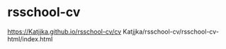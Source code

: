 # rsschool-cv
https://Katjjka.github.io/rsschool-cv/cv
Katjjka/rsschool-cv/rsschool-cv-html/index.html
